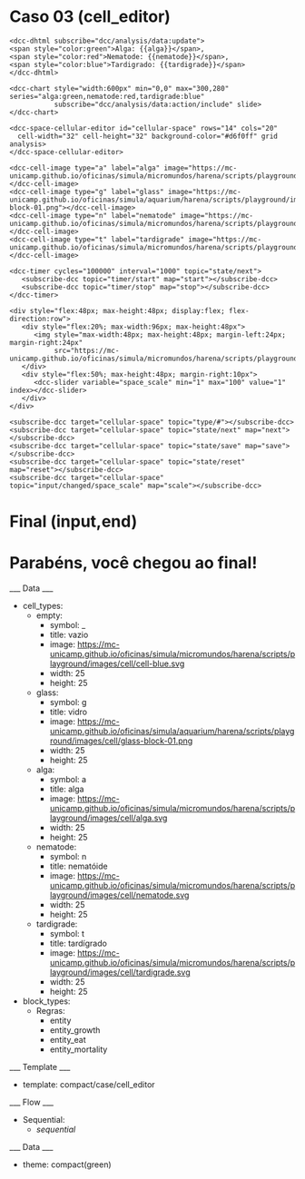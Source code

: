 # Caso 03 (cell_editor) #

~~~
<dcc-dhtml subscribe="dcc/analysis/data:update">
<span style="color:green">Alga: {{alga}}</span>,
<span style="color:red">Nematode: {{nematode}}</span>,
<span style="color:blue">Tardigrado: {{tardigrade}}</span>
</dcc-dhtml>

<dcc-chart style="width:600px" min="0,0" max="300,280" series="alga:green,nematode:red,tardigrade:blue"
           subscribe="dcc/analysis/data:action/include" slide>
</dcc-chart>

<dcc-space-cellular-editor id="cellular-space" rows="14" cols="20"
  cell-width="32" cell-height="32" background-color="#d6f0ff" grid analysis>
</dcc-space-cellular-editor>

<dcc-cell-image type="a" label="alga" image="https://mc-unicamp.github.io/oficinas/simula/micromundos/harena/scripts/playground/images/cell/alga.svg"></dcc-cell-image>
<dcc-cell-image type="g" label="glass" image="https://mc-unicamp.github.io/oficinas/simula/aquarium/harena/scripts/playground/images/cell/glass-block-01.png"></dcc-cell-image>
<dcc-cell-image type="n" label="nematode" image="https://mc-unicamp.github.io/oficinas/simula/micromundos/harena/scripts/playground/images/cell/nematode.svg"></dcc-cell-image>
<dcc-cell-image type="t" label="tardigrade" image="https://mc-unicamp.github.io/oficinas/simula/micromundos/harena/scripts/playground/images/cell/tardigrade.svg"></dcc-cell-image>

<dcc-timer cycles="100000" interval="1000" topic="state/next">
   <subscribe-dcc topic="timer/start" map="start"></subscribe-dcc>
   <subscribe-dcc topic="timer/stop" map="stop"></subscribe-dcc>
</dcc-timer>

<div style="flex:48px; max-height:48px; display:flex; flex-direction:row">
   <div style="flex:20%; max-width:96px; max-height:48px">
      <img style="max-width:48px; max-height:48px; margin-left:24px; margin-right:24px"
           src="https://mc-unicamp.github.io/oficinas/simula/micromundos/harena/scripts/playground/images/icon/zoom.svg">
   </div>
   <div style="flex:50%; max-height:48px; margin-right:10px">
      <dcc-slider variable="space_scale" min="1" max="100" value="1" index></dcc-slider>
   </div>
</div>

<subscribe-dcc target="cellular-space" topic="type/#"></subscribe-dcc>
<subscribe-dcc target="cellular-space" topic="state/next" map="next"></subscribe-dcc>
<subscribe-dcc target="cellular-space" topic="state/save" map="save"></subscribe-dcc>
<subscribe-dcc target="cellular-space" topic="state/reset" map="reset"></subscribe-dcc>
<subscribe-dcc target="cellular-space" topic="input/changed/space_scale" map="scale"></subscribe-dcc>
~~~

# Final (input,end) #
<h1>Parabéns, você chegou ao final!</h1>

___ Data ___
* cell_types:
  * empty:
    * symbol: _
    * title: vazio
    * image: https://mc-unicamp.github.io/oficinas/simula/micromundos/harena/scripts/playground/images/cell/cell-blue.svg
    * width: 25
    * height: 25
  * glass:
    * symbol: g
    * title: vidro
    * image: https://mc-unicamp.github.io/oficinas/simula/aquarium/harena/scripts/playground/images/cell/glass-block-01.png
    * width: 25
    * height: 25
  * alga:
    * symbol: a
    * title: alga
    * image: https://mc-unicamp.github.io/oficinas/simula/micromundos/harena/scripts/playground/images/cell/alga.svg
    * width: 25
    * height: 25
  * nematode:
    * symbol: n
    * title: nematóide
    * image: https://mc-unicamp.github.io/oficinas/simula/micromundos/harena/scripts/playground/images/cell/nematode.svg
    * width: 25
    * height: 25
  * tardigrade:
    * symbol: t
    * title: tardígrado
    * image: https://mc-unicamp.github.io/oficinas/simula/micromundos/harena/scripts/playground/images/cell/tardigrade.svg
    * width: 25
    * height: 25
* block_types:
  * Regras:
    * entity
    * entity_growth
    * entity_eat
    * entity_mortality

___ Template ___

* template: compact/case/cell_editor

___ Flow ___

* Sequential:
  * _sequential_

___ Data ___

* theme: compact(green)
